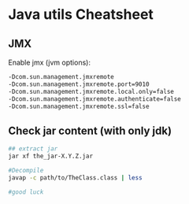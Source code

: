 # Java utils Cheatsheet


## JMX
Enable jmx (jvm options):
```bash
-Dcom.sun.management.jmxremote
-Dcom.sun.management.jmxremote.port=9010
-Dcom.sun.management.jmxremote.local.only=false
-Dcom.sun.management.jmxremote.authenticate=false
-Dcom.sun.management.jmxremote.ssl=false
```


## Check jar content (with only jdk)

```bash
## extract jar
jar xf the_jar-X.Y.Z.jar

#Decompile
javap -c path/to/TheClass.class | less

#good luck
```